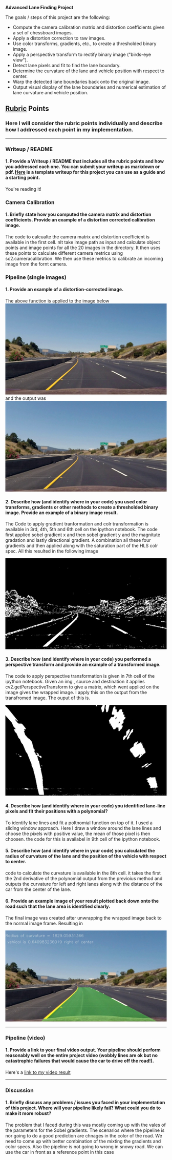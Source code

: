 

**Advanced Lane Finding Project**

The goals / steps of this project are the following:

* Compute the camera calibration matrix and distortion coefficients given a set of chessboard images.
* Apply a distortion correction to raw images.
* Use color transforms, gradients, etc., to create a thresholded binary image.
* Apply a perspective transform to rectify binary image ("birds-eye view").
* Detect lane pixels and fit to find the lane boundary.
* Determine the curvature of the lane and vehicle position with respect to center.
* Warp the detected lane boundaries back onto the original image.
* Output visual display of the lane boundaries and numerical estimation of lane curvature and vehicle position.

[//]: # (Image References)

[image1]: ./output_images/actual_image.jpg "actual image"
[image2]: ./output_images/undistroted_image.jpg "Undistorted"
[image3]: ./output_images/combines_grad_s_image.jpg "combined grad image"
[image4]: ./output_images/warped_image.jpg "Warp Example"
[image5]: ./output_images/final_image_image.jpg "final image"
[video1]: ./project_video.mp4 "Video"

## [Rubric](https://review.udacity.com/#!/rubrics/571/view) Points

### Here I will consider the rubric points individually and describe how I addressed each point in my implementation.  

---

### Writeup / README

#### 1. Provide a Writeup / README that includes all the rubric points and how you addressed each one.  You can submit your writeup as markdown or pdf.  [Here](https://github.com/udacity/CarND-Advanced-Lane-Lines/blob/master/writeup_template.md) is a template writeup for this project you can use as a guide and a starting point.  

You're reading it!

### Camera Calibration

#### 1. Briefly state how you computed the camera matrix and distortion coefficients. Provide an example of a distortion corrected calibration image.

The code to calcualte the camera matrix  and distortion coefficient is available in the first cell. nIt take image path as input and calculate object points and image points for all the 20 images in the directory. It then uses these points to calculate different camera metrics using sc2.cameracalibration. We then use these metrics to calibrate an incoming image from the fornt camera.



### Pipeline (single images)

#### 1. Provide an example of a distortion-corrected image.

The above function is applied to the image below  
![alt text][image1]
and the output was
![alt text][image2]


#### 2. Describe how (and identify where in your code) you used color transforms, gradients or other methods to create a thresholded binary image.  Provide an example of a binary image result.

The Code to apply gradient tranformation and colr transformation is available in 3rd, 4th, 5th and 6th cell on the ipython notebook.
The code first applied sobel gradient x and then sobel gradient y and the magnitute gradation and lastly directional gradient. A combination all these four gradients and then applied along with the saturation part of the HLS colr spec. All this resulted in the following image

![alt text][image3]

#### 3. Describe how (and identify where in your code) you performed a perspective transform and provide an example of a transformed image.

The code to apply perspective transformation is given in 7th cell of the ipython notebook. Given an img , source and destination it applies cv2.getPerspectiveTransform to give a matrix, which went applied on the image gives the wrapped image.
I apply this on the output from the transfromed image. The ouput of this is.

![alt text][image4]
#### 4. Describe how (and identify where in your code) you identified lane-line pixels and fit their positions with a polynomial?

To identify lane lines and fit a poltnomial function on top of it. I used a sliding window approach. Here I draw a window around the lane lines and choose the pixels with positive value, the mean of those pixel is then choosen. the code for this is availabel in 9th cell of the ipython notebook.



#### 5. Describe how (and identify where in your code) you calculated the radius of curvature of the lane and the position of the vehicle with respect to center.

code to calculate the curvature is available in the  8th cell. it takes the first the 2nd derivative of the polynomial output from the previoius method and outputs the curvature for left and right lanes along with the distance of the car from the center of the lane. 

#### 6. Provide an example image of your result plotted back down onto the road such that the lane area is identified clearly.

The final image was created after unwrapping the wrapped image back to the normal image frame. Resulting in

![alt text][image5]

---

### Pipeline (video)

#### 1. Provide a link to your final video output.  Your pipeline should perform reasonably well on the entire project video (wobbly lines are ok but no catastrophic failures that would cause the car to drive off the road!).

Here's a [link to my video result](./project_video.mp4)

---

### Discussion

#### 1. Briefly discuss any problems / issues you faced in your implementation of this project.  Where will your pipeline likely fail?  What could you do to make it more robust?

The problem that I faced during this was mostly coming up with the vales of the parameters for the Sobel gradients. The scenarios where the pipeline is nor going to do a good prediction are chnages in the color of the road. We need to come up with better combination of the mixting the gradients and color specs. Also the pipeline is not going to wrong in snowy road. We can use the car in front as a reference point in this case 
